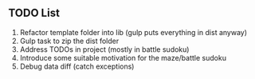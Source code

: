 
TODO List
---------
1. Refactor template folder into lib (gulp puts everything in dist anyway)
2. Gulp task to zip the dist folder
3. Address TODOs in project (mostly in battle sudoku)
4. Introduce some suitable motivation for the maze/battle sudoku
5. Debug data diff (catch exceptions)
